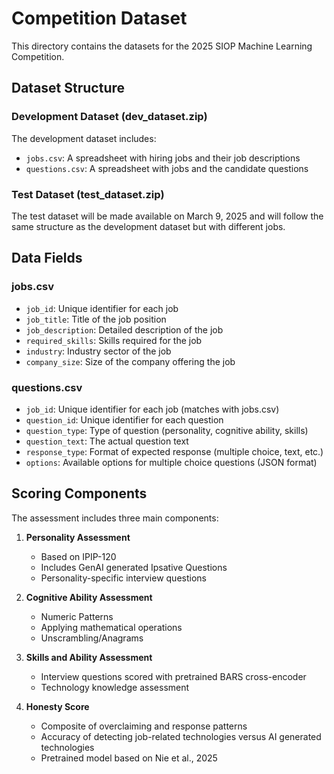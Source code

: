 # Competition Dataset

This directory contains the datasets for the 2025 SIOP Machine Learning Competition.

## Dataset Structure

### Development Dataset (dev_dataset.zip)
The development dataset includes:
- `jobs.csv`: A spreadsheet with hiring jobs and their job descriptions
- `questions.csv`: A spreadsheet with jobs and the candidate questions

### Test Dataset (test_dataset.zip)
The test dataset will be made available on March 9, 2025 and will follow the same structure as the development dataset but with different jobs.

## Data Fields

### jobs.csv
- `job_id`: Unique identifier for each job
- `job_title`: Title of the job position
- `job_description`: Detailed description of the job
- `required_skills`: Skills required for the job
- `industry`: Industry sector of the job
- `company_size`: Size of the company offering the job

### questions.csv
- `job_id`: Unique identifier for each job (matches with jobs.csv)
- `question_id`: Unique identifier for each question
- `question_type`: Type of question (personality, cognitive ability, skills)
- `question_text`: The actual question text
- `response_type`: Format of expected response (multiple choice, text, etc.)
- `options`: Available options for multiple choice questions (JSON format)

## Scoring Components

The assessment includes three main components:

1. **Personality Assessment**
   - Based on IPIP-120
   - Includes GenAI generated Ipsative Questions
   - Personality-specific interview questions

2. **Cognitive Ability Assessment**
   - Numeric Patterns
   - Applying mathematical operations
   - Unscrambling/Anagrams

3. **Skills and Ability Assessment**
   - Interview questions scored with pretrained BARS cross-encoder
   - Technology knowledge assessment

4. **Honesty Score**
   - Composite of overclaiming and response patterns
   - Accuracy of detecting job-related technologies versus AI generated technologies
   - Pretrained model based on Nie et al., 2025 